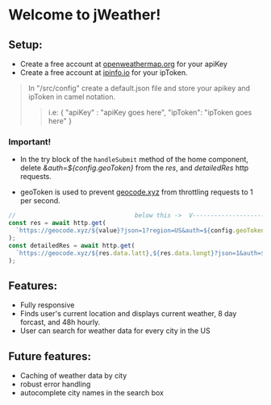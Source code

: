 # Welcome to jWeather!

## Setup:

- Create a free account at [openweathermap.org](https://home.openweathermap.org/users/sign_up) for your apiKey
- Create a free account at [ipinfo.io](https://ipinfo.io/) for your ipToken.

> In "/src/config" create a default.json file and store your apikey and ipToken in camel notation.
>
> > i.e:
> > {
> > "apiKey" : "apiKey goes here",
> > "ipToken": "ipToken goes here"
> > }

### Important!

- In the try block of the `handleSubmit` method of the home component, delete _&auth=${config.geoToken}_ from the _res_, and _detailedRes_ http requests.

- geoToken is used to prevent [geocode.xyz](https://geocode.xyz/) from throttling requests to 1 per second.

```javascript
//                                 below this ->  V----------------------V
const res = await http.get(
  `https://geocode.xyz/${value}?json=1?region=US&auth=${config.geoToken}`
);
const detailedRes = await http.get(
  `https://geocode.xyz/${res.data.latt},${res.data.longt}?json=1&auth=${config.geoToken}`
);
```

## Features:

- Fully responsive
- Finds user's current location and displays current weather, 8 day forcast, and 48h hourly.
- User can search for weather data for every city in the US

## Future features:

- Caching of weather data by city
- robust error handling
- autocomplete city names in the search box
